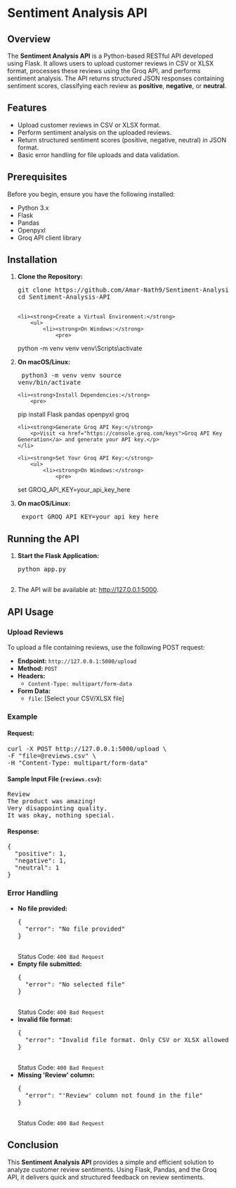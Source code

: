 <!DOCTYPE html>
<html lang="en">
<head>
    <meta charset="UTF-8">
    <meta name="viewport" content="width=device-width, initial-scale=1.0">
</head>
<body>

<h1>Sentiment Analysis API</h1>

<h2>Overview</h2>
<p>The <strong>Sentiment Analysis API</strong> is a Python-based RESTful API developed using Flask. It allows users to upload customer reviews in CSV or XLSX format, processes these reviews using the Groq API, and performs sentiment analysis. The API returns structured JSON responses containing sentiment scores, classifying each review as <strong>positive</strong>, <strong>negative</strong>, or <strong>neutral</strong>.</p>

<h2>Features</h2>
<ul>
    <li>Upload customer reviews in CSV or XLSX format.</li>
    <li>Perform sentiment analysis on the uploaded reviews.</li>
    <li>Return structured sentiment scores (positive, negative, neutral) in JSON format.</li>
    <li>Basic error handling for file uploads and data validation.</li>
</ul>

<h2>Prerequisites</h2>
<p>Before you begin, ensure you have the following installed:</p>
<ul>
    <li>Python 3.x</li>
    <li>Flask</li>
    <li>Pandas</li>
    <li>Openpyxl</li>
    <li>Groq API client library</li>
</ul>

<h2>Installation</h2>
<ol>
    <li><strong>Clone the Repository:</strong>
        <pre>
git clone https://github.com/Amar-Nath9/Sentiment-Analysis-API.git
cd Sentiment-Analysis-API
        </pre>
    </li>

    <li><strong>Create a Virtual Environment:</strong>
        <ul>
            <li><strong>On Windows:</strong>
                <pre>
python -m venv venv
venv\Scripts\activate
                </pre>
            </li>
            <li><strong>On macOS/Linux:</strong>
                <pre>
python3 -m venv venv
source venv/bin/activate
                </pre>
            </li>
        </ul>
    </li>

    <li><strong>Install Dependencies:</strong>
        <pre>
pip install Flask pandas openpyxl groq
        </pre>
    </li>

    <li><strong>Generate Groq API Key:</strong>
        <p>Visit <a href="https://console.groq.com/keys">Groq API Key Generation</a> and generate your API key.</p>
    </li>

    <li><strong>Set Your Groq API Key:</strong>
        <ul>
            <li><strong>On Windows:</strong>
                <pre>
set GROQ_API_KEY=your_api_key_here
                </pre>
            </li>
            <li><strong>On macOS/Linux:</strong>
                <pre>
export GROQ_API_KEY=your_api_key_here
                </pre>
            </li>
        </ul>
    </li>
</ol>

<h2>Running the API</h2>
<ol>
    <li><strong>Start the Flask Application:</strong>
        <pre>
python app.py
        </pre>
    </li>
    <li>The API will be available at: <a href="http://127.0.0.1:5000">http://127.0.0.1:5000</a>.</li>
</ol>

<h2>API Usage</h2>
<h3>Upload Reviews</h3>
<p>To upload a file containing reviews, use the following POST request:</p>
<ul>
    <li><strong>Endpoint:</strong> <code>http://127.0.0.1:5000/upload</code></li>
    <li><strong>Method:</strong> <code>POST</code></li>
    <li><strong>Headers:</strong>
        <ul>
            <li><code>Content-Type: multipart/form-data</code></li>
        </ul>
    </li>
    <li><strong>Form Data:</strong>
        <ul>
            <li><code>file</code>: [Select your CSV/XLSX file]</li>
        </ul>
    </li>
</ul>

<h3>Example</h3>
<h4>Request:</h4>
<pre>
curl -X POST http://127.0.0.1:5000/upload \
-F "file=@reviews.csv" \
-H "Content-Type: multipart/form-data"
</pre>

<h4>Sample Input File (<code>reviews.csv</code>):</h4>
<pre>
Review
The product was amazing!
Very disappointing quality.
It was okay, nothing special.
</pre>

<h4>Response:</h4>
<pre>
{
  "positive": 1,
  "negative": 1,
  "neutral": 1
}
</pre>

<h3>Error Handling</h3>
<ul>
    <li><strong>No file provided:</strong>
        <pre>
{
  "error": "No file provided"
}
        </pre>
        Status Code: <code>400 Bad Request</code>
    </li>
    <li><strong>Empty file submitted:</strong>
        <pre>
{
  "error": "No selected file"
}
        </pre>
        Status Code: <code>400 Bad Request</code>
    </li>
    <li><strong>Invalid file format:</strong>
        <pre>
{
  "error": "Invalid file format. Only CSV or XLSX allowed."
}
        </pre>
        Status Code: <code>400 Bad Request</code>
    </li>
    <li><strong>Missing 'Review' column:</strong>
        <pre>
{
  "error": "'Review' column not found in the file"
}
        </pre>
        Status Code: <code>400 Bad Request</code>
    </li>
</ul>

<h2>Conclusion</h2>
<p>This <strong>Sentiment Analysis API</strong> provides a simple and efficient solution to analyze customer review sentiments. Using Flask, Pandas, and the Groq API, it delivers quick and structured feedback on review sentiments.</p>

</body>
</html>
